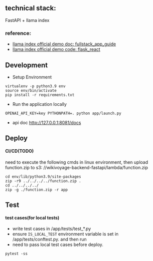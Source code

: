 ## technical stack:

FastAPI + llama index

### reference:

- [llama index official demo doc: fullstack_app_guide](https://docs.llamaindex.ai/en/stable/end_to_end_tutorials/apps/fullstack_app_guide.html)
- [llama index official demo code: flask_react](https://github.com/logan-markewich/llama_index_starter_pack/tree/main/flask_react)

## Development

- Setup Environment

```shell
virtualenv -p python3.9 env
source env/bin/activate
pip install -r requirements.txt
```

- Run the application locally

```shell
OPENAI_API_KEY=key PYTHONPATH=. python app/launch.py
```

- api doc http://127.0.0.1:8081/docs

## Deploy

#### CI/CD(TODO)

need to execute the following cmds in linux environment, then upload function.zip to s3:
//wikivoyage-backend-fastapi/lambda/function.zip

```shell
cd env/lib/python3.9/site-packages
zip -r9 ../../../../function.zip .
cd ../../../../
zip -g ./function.zip -r app
```

## Test

#### test cases(for local tests)

- write test cases in /app/tests/test_*.py
- ensure `IS_LOCAL_TEST` environment variable is set in /app/tests/conftest.py. and then run
- need to pass local test cases before deploy.

```shell
pytest -ss
```
